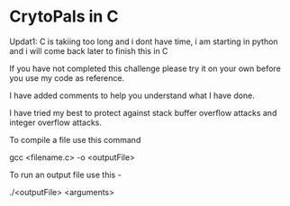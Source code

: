 # CrytoPals in C

Updat1: C is takiing too long and i dont have time, i am starting in python and i will come back later to finish this in C

If you have not completed this challenge please try it on your own before you use my code as reference.

I have added comments to help you understand what I have done.

I have tried my best to protect against stack buffer overflow attacks and integer overflow attacks. 

To compile a file use this command

gcc <filename.c> -o \<outputFile>

To run an output file use this - 

./\<outputFile> \<arguments>